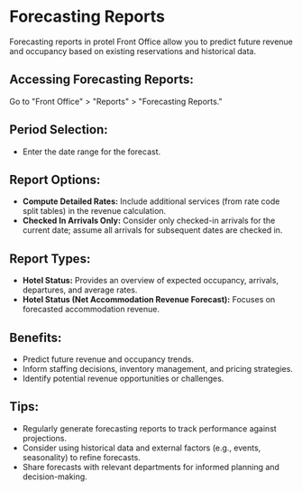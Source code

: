 # Forecasting Reports

Forecasting reports in protel Front Office allow you to predict future revenue and occupancy based on existing reservations and historical data.

## Accessing Forecasting Reports:

Go to "Front Office" > "Reports" > "Forecasting Reports."

## Period Selection:

* Enter the date range for the forecast.

## Report Options:

* **Compute Detailed Rates:** Include additional services (from rate code split tables) in the revenue calculation.
* **Checked In Arrivals Only:**  Consider only checked-in arrivals for the current date; assume all arrivals for subsequent dates are checked in.

## Report Types:

* **Hotel Status:**  Provides an overview of expected occupancy, arrivals, departures, and average rates. 
* **Hotel Status (Net Accommodation Revenue Forecast):**  Focuses on forecasted accommodation revenue.

## Benefits:

* Predict future revenue and occupancy trends. 
* Inform staffing decisions, inventory management, and pricing strategies. 
* Identify potential revenue opportunities or challenges.

## Tips:

* Regularly generate forecasting reports to track performance against projections.
* Consider using historical data and external factors (e.g., events, seasonality) to refine forecasts. 
* Share forecasts with relevant departments for informed planning and decision-making. 
